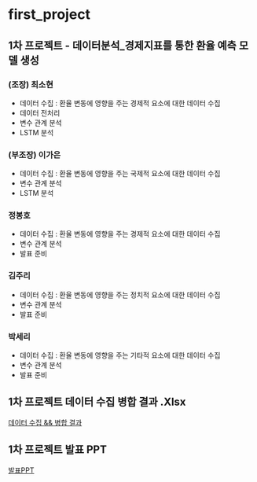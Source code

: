 # first_project
## 1차 프로젝트 - 데이터분석_경제지표를 통한 환율 예측 모델 생성 

### (조장) 최소현 
  - 데이터 수집 : 환율 변동에 영향을 주는 경제적 요소에 대한 데이터 수집
  - 데이터 전처리
  - 변수 관계 분석
  - LSTM 분석

### (부조장) 이가은
  - 데이터 수집 : 환율 변동에 영향을 주는 국제적 요소에 대한 데이터 수집
  - 변수 관계 분석
  - LSTM 분석 

### 정봉호
  - 데이터 수집 : 환율 변동에 영향을 주는 경제적 요소에 대한 데이터 수집
  - 변수 관계 분석
  - 발표 준비 

### 김주리 
  - 데이터 수집 : 환율 변동에 영향을 주는 정치적 요소에 대한 데이터 수집
  - 변수 관계 분석
  - 발표 준비 

### 박세리 
  - 데이터 수집 : 환율 변동에 영향을 주는 기타적 요소에 대한 데이터 수집
  - 변수 관계 분석
  - 발표 준비

## 1차 프로젝트 데이터 수집 병합 결과 .Xlsx
[데이터 수집 && 병합 결과](https://docs.google.com/spreadsheets/d/14yVyN6oG2umclZfPiCliIeosqULaqW2F/edit?usp=drive_link&ouid=109969025433946755539&rtpof=true&sd=true) 


## 1차 프로젝트 발표 PPT
[발표PPT](https://drive.google.com/file/d/1U3wUtxpbSYHml1eDXpqzKvp6Hcfzx-Kc/view?usp=drive_link)

